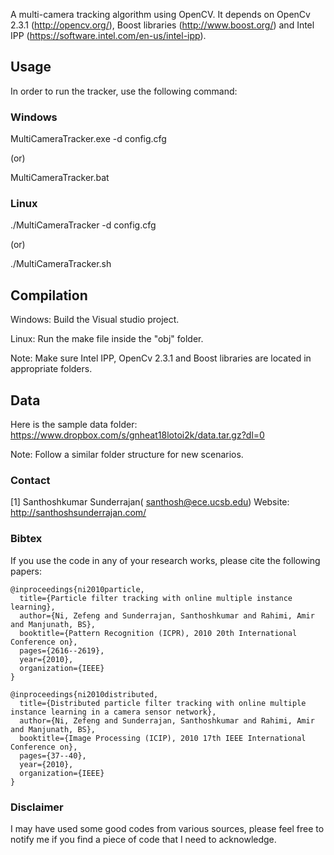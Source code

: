 A multi-camera tracking algorithm using OpenCV. It depends on OpenCv 2.3.1 (http://opencv.org/), Boost libraries (http://www.boost.org/) and Intel IPP (https://software.intel.com/en-us/intel-ipp).

Usage
------------

In order to run the tracker, use the following command:

### Windows ###

MultiCameraTracker.exe -d config.cfg

(or)

MultiCameraTracker.bat

### Linux ###

./MultiCameraTracker -d config.cfg 

(or)

./MultiCameraTracker.sh

Compilation
------------
Windows: Build the Visual studio project.

Linux: Run the make file inside the "obj" folder.

Note: Make sure Intel IPP, OpenCv 2.3.1 and Boost libraries are located in appropriate folders.

Data
------------
Here is the sample data folder: https://www.dropbox.com/s/gnheat18lotoi2k/data.tar.gz?dl=0

Note: Follow a similar folder structure for new scenarios.

### Contact ###
[1] Santhoshkumar Sunderrajan( santhosh@ece.ucsb.edu)
Website: http://santhoshsunderrajan.com/

### Bibtex ###
If you use the code in any of your research works, please cite the following papers:
~~~
@inproceedings{ni2010particle,
  title={Particle filter tracking with online multiple instance learning},
  author={Ni, Zefeng and Sunderrajan, Santhoshkumar and Rahimi, Amir and Manjunath, BS},
  booktitle={Pattern Recognition (ICPR), 2010 20th International Conference on},
  pages={2616--2619},
  year={2010},
  organization={IEEE}
}

@inproceedings{ni2010distributed,
  title={Distributed particle filter tracking with online multiple instance learning in a camera sensor network},
  author={Ni, Zefeng and Sunderrajan, Santhoshkumar and Rahimi, Amir and Manjunath, BS},
  booktitle={Image Processing (ICIP), 2010 17th IEEE International Conference on},
  pages={37--40},
  year={2010},
  organization={IEEE}
}
~~~

### Disclaimer ###
I may have used some good codes from various sources, please feel free to notify me if you find a piece of code that I need to acknowledge.
